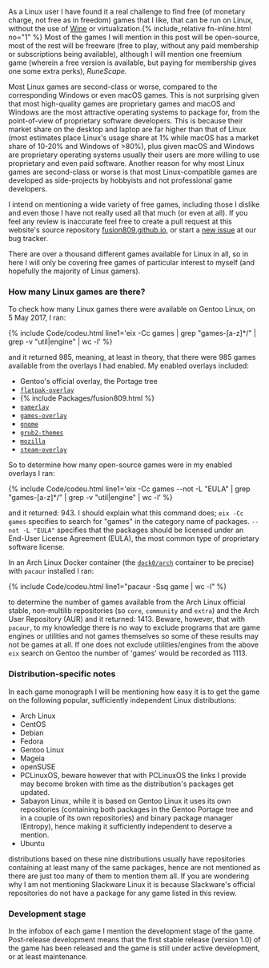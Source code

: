 As a Linux user I have found it a real challenge to find free (of monetary charge, not free as in freedom) games that I like, that can be run on Linux, without the use of [Wine](https://www.winehq.org/) or virtualization.{% include_relative fn-inline.html no="1" %} Most of the games I will mention in this post will be open-source, most of the rest will be freeware (free to play, without any paid membership or subscriptions being available), although I will mention one freemium game (wherein a free version is available, but paying for membership gives one some extra perks), *RuneScape*.

Most Linux games are second-class or worse, compared to the corresponding Windows or even macOS games. This is not surprising given that most high-quality games are proprietary games and macOS and Windows are the most attractive operating systems to package for, from the point-of-view of proprietary software developers. This is because their market share on the desktop and laptop are far higher than that of Linux (most estimates place Linux's usage share at 1% while macOS has a market share of 10-20% and Windows of >80%), plus given macOS and Windows are proprietary operating systems usually their users are more willing to use proprietary and even paid software. Another reason for why most Linux games are second-class or worse is that most Linux-compatible games are developed as side-projects by hobbyists and not professional game developers.

I intend on mentioning a wide variety of free games, including those I dislike and even those I have not really used all that much (or even at all). If you feel any review is inaccurate feel free to create a pull request at this website's source repository [fusion809.github.io](https://github.com/fusion809/fusion809.github.io), or start a [new issue](https://github.com/fusion809/fusion809.github.io/issues/new) at our bug tracker.

There are over a thousand different games available for Linux in all, so in here I will only be covering free games of particular interest to myself (and hopefully the majority of Linux gamers).

<h3 style="margin-right: 0px;">How many Linux games are there?</h3>
To check how many Linux games there were available on Gentoo Linux, on 5 May 2017, I ran:

{% include Code/codeu.html line1='eix -Cc games | grep "games\-[a-z]*\/" | grep -v "util\|engine" | wc -l' %}

and it returned 985, meaning, at least in theory, that there were 985 games available from the overlays I had enabled. My enabled overlays included:

* Gentoo's official overlay, the Portage tree
* [`flatpak-overlay`](https://github.com/fosero/flatpak-overlay)
* {% include Packages/fusion809.html %}
* [`gamerlay`](https://gitweb.gentoo.org/proj/gamerlay.git/)
* [`games-overlay`](https://github.com/hasufell/games-overlay)
* [`gnome`](https://gitweb.gentoo.org/proj/gnome.git/)
* [`grub2-themes`](https://github.com/gentoo/grub2-themes-overlay)
* [`mozilla`](https://gitweb.gentoo.org/proj/mozilla.git/)
* [`steam-overlay`](https://github.com/anyc/steam-overlay)

So to determine how many open-source games were in my enabled overlays I ran:

{% include Code/codeu.html line1='eix -Cc games --not -L "EULA" | grep "games\-[a-z]*\/" | grep -v "util\|engine" | wc -l' %}

and it returned: 943. I should explain what this command does; `eix -Cc games` specifies to search for "games" in the category name of packages. `--not -L "EULA"` specifies that the packages should be licensed under an End-User License Agreement (EULA), the most common type of proprietary software license. 

In an Arch Linux Docker container (the [`dock0/arch`](https://hub.docker.com/r/dock0/arch/) container to be precise) with `pacaur` installed I ran: 

{% include Code/codeu.html line1="pacaur -Ssq game | wc -l" %}

to determine the number of games available from the Arch Linux official stable, non-multilib repositories (so `core`, `community` and `extra`) and the Arch User Repository (AUR) and it returned: 1413. Beware, however, that with `pacaur`, to my knowledge there is no way to exclude programs that are game engines or utilities and not games themselves so some of these results may not be games at all. If one does not exclude utilities/engines from the above `eix` search on Gentoo the number of 'games' would be recorded as 1113. 

<h3 style="margin-right: 0px;">Distribution-specific notes</h3>
In each game monograph I will be mentioning how easy it is to get the game on the following popular, sufficiently independent Linux distributions:

* Arch Linux
* CentOS
* Debian
* Fedora
* Gentoo Linux
* Mageia
* openSUSE
* PCLinuxOS, beware however that with PCLinuxOS the links I provide may become broken with time as the distribution's packages get updated.
* Sabayon Linux, while it is based on Gentoo Linux it uses its own repositories (containing both packages in the Gentoo Portage tree and in a couple of its own repositories) and binary package manager (Entropy), hence making it sufficiently independent to deserve a mention. 
* Ubuntu

distributions based on these nine distributions usually have repositories containing at least many of the same packages, hence are not mentioned as there are just too many of them to mention them all. If you are wondering why I am not mentioning Slackware Linux it is because Slackware's official repositories do not have a package for any game listed in this review. 

<h3 style="margin-right: 0px;">Development stage</h3>
In the infobox of each game I mention the development stage of the game. Post-release development means that the first stable release (version 1.0) of the game has been released and the game is still under active development, or at least maintenance. 
